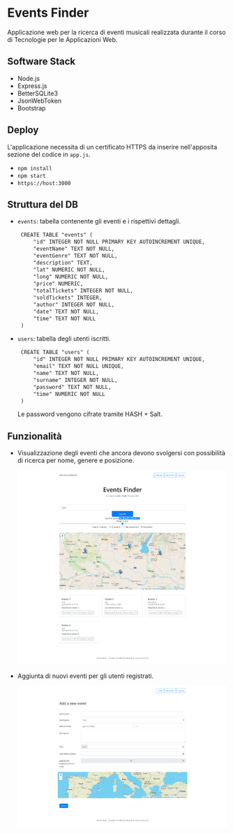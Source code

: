 # Events Finder

Applicazione web per la ricerca di eventi musicali realizzata durante il corso di Tecnologie per le Applicazioni Web.  

## Software Stack

 - Node.js
 - Express.js
 - BetterSQLite3
 - JsonWebToken
 - Bootstrap

## Deploy

L'applicazione necessita di un certificato HTTPS da inserire nell'apposita sezione del codice in `app.js`.  
 - `npm install`
 - `npm start`
 - `https://host:3000`

## Struttura del DB

 - `events`: tabella contenente gli eventi e i rispettivi dettagli.  

        CREATE TABLE "events" (
            "id" INTEGER NOT NULL PRIMARY KEY AUTOINCREMENT UNIQUE,
            "eventName" TEXT NOT NULL,
            "eventGenre" TEXT NOT NULL,
            "description" TEXT,
            "lat" NUMERIC NOT NULL,
            "long" NUMERIC NOT NULL,
            "price" NUMERIC,
            "totalTickets" INTEGER NOT NULL,
            "soldTickets" INTEGER,
            "author" INTEGER NOT NULL,
            "date" TEXT NOT NULL,
            "time" TEXT NOT NULL
        )

 - `users`: tabella degli utenti iscritti.

        CREATE TABLE "users" (
	        "id" INTEGER NOT NULL PRIMARY KEY AUTOINCREMENT UNIQUE,
	        "email" TEXT NOT NULL UNIQUE,
	        "name" TEXT NOT NULL,
	        "surname" INTEGER NOT NULL,
	        "password" TEXT NOT NULL,
	        "time" NUMERIC NOT NULL
        )

    Le password vengono cifrate tramite HASH + Salt.


## Funzionalità

 - Visualizzazione degli eventi che ancora devono svolgersi con possibilità di ricerca per nome, genere e posizione.
   
   ![Main page](images/index.png)

 - Aggiunta di nuovi eventi per gli utenti registrati.

   ![Add page](images/addEvent.png)
